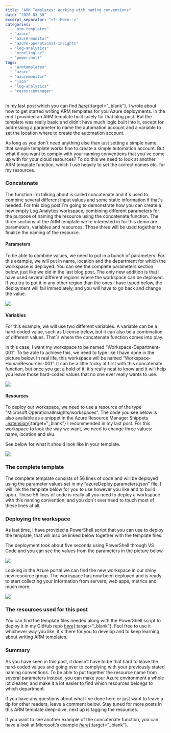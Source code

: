 ```yaml
---
title: "ARM Templates: Working with naming conventions"
date: "2020-03-30"
excerpt_separator: "<!--More-->"
categories: 
  - "arm-templates"
  - "azure"
  - "azure-monitor"
  - "azure-operational-insights"
  - "log-analytics"
  - "orneling-se"
  - "powershell"
tags: 
  - "armtemplates"
  - "azure"
  - "azuremonitor"
  - "json"
  - "log-analytics"
  - "resourcemanager"
---
```


In my last post which you can find [_here_](https://blog.orneling.se/2020/03/getting-started-with-azure-arm-templates/){:target="_blank"}, I wrote about how to get started writing ARM templates for you Azure deployments. In the end I provided an ARM template built solely for that blog post. But the template was really basic and didn’t have much logic built into it, except for addressing a parameter to name the automation account and a variable to set the location where to create the automation account.

As long as you don´t need anything else than just setting a simple name, that sample template works fine to create a simple automation account. But what if you want to comply with your naming conventions that you´ve come up with for your cloud resources? To do this we need to look at another ARM template function, which I use heavily to set the correct names etc. for my resources.
<!--More-->
### Concatenate

The function I´m talking about is called concatenate and it´s used to combine several different input values and some static information if that´s needed. For this blog post I´m going to demonstrate how you can create a new empty Log Analytics workspace, combining different parameters for the purpose of naming the resource using the concatenate function. The three sections of the ARM template we´re interested in for this demo are parameters, variables and resources. Those three will be used together to finalize the naming of the resource.

#### **Parameters**

To be able to combine values, we need to put in a bunch of parameters. For this example, we will put in name, location and the department for which the workspace is deployed. You can see the complete parameters section below, just like we did in the last blog post. The only new addition is that I have used several different regions where the workspace can be deployed. If you try to put it in any other region than the ones I have typed below, the deployment will fail immediately, and you will have to go back and change the value.

![](https://blog.orneling.se/assets/images/2020/03/arm-naming-1.jpg)

#### **Variables**

For this example, we will use two different variables. A variable can be a hard-coded value, such as License below, but it can also be a combination of different values. That´s where the concatenate function comes into play.

In this case, I want my workspace to be named “Workspace-Department-001”. To be able to achieve this, we need to type like I have done in the picture below. In real life, this workspace will be named “Workspace-HumanResources-001”. It can be a little tricky at first with this concatenate function, but once you get a hold of it, it´s really neat to know and it will help you leave those hard-coded values that no one ever really wants to use.

![](https://blog.orneling.se/assets/images/2020/03/arm-naming-2.jpg)

#### **Resources**

To deploy our workspace, we need to use a resource of the type “Microsoft.OperationalInsights/workspaces”. The code you see below is also available as a snippet in the Azure Resource Manager Snippets _[extension](https://marketplace.visualstudio.com/items?itemName=samcogan.arm-snippets){:target="_blank"} I recommended in my last post. For this workspace to look the way we want, we need to change three values: name, location and sku.

See below for what it should look like in your template.

![](https://blog.orneling.se/assets/images/2020/03/arm-naming-3.jpg)

### **The complete template**

The complete template consists of 56 lines of code and will be deployed using the parameter values set in my “azureDeploy.parameters.json” file. I will link the template below for you to use however you like and to build upon. These 56 lines of code is really all you need to deploy a workspace with this naming convention, and you don´t ever need to touch most of these lines at all.

### **Deploying the workspace**

As last time, I have provided a PowerShell script that you can use to deploy the template, that will also be linked below together with the template files.

The deployment took about five seconds using PowerShell through VS Code and you can see the values from the parameters in the picture below.

![](https://blog.orneling.se/assets/images/2020/03/arm-naming-4.jpg)

Looking in the Azure portal we can find the new workspace in our shiny new resource group. The workspace has now been deployed and is ready to start collecting your information from servers, web apps, metrics and much more.

![](https://blog.orneling.se/assets/images/2020/03/arm-naming-5.jpg)

### **The resources used for this post**

You can find the template files needed along with the PowerShell script to deploy it in my GitHub repo [_here_](https://github.com/DanielOrneling/BlogSamples/tree/master/ConcatenateSample){:target="_blank"}. Feel free to use it whichever way you like, it´s there for you to develop and to keep learning about writing ARM templates.

### **Summary**

As you have seen in this post, it doesn’t have to be that hard to leave the hard-coded values and going over to complying with your previously stated naming conventions. To be able to put together the resource name from several parameters instead, you can make your Azure environment a whole lot cleaner, and make it a lot easier to find which resources belongs to which department.

If you have any questions about what I´ve done here or just want to leave a tip for other readers, leave a comment below. Stay tuned for more posts in this ARM template deep-dive, next up is tagging the resources.

If you want to see another example of the concatenate function, you can have a look at Microsoft’s example [_here_](https://docs.microsoft.com/en-us/azure/azure-resource-manager/templates/template-functions-array#concat){:target="_blank"}.